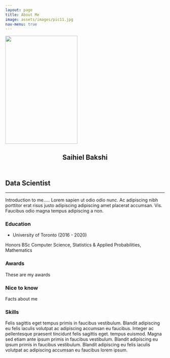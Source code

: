 ```yaml
---
layout: page
title: About Me
image: assets/images/pic11.jpg
nav-menu: true
---
```


<!-- Main -->
<div id="main" class="alt">
	
<span class="image right"><img src="{% link assets/images/profile_1.png %}" alt="" style="width:228px;height:340px;" /> </span>

<!-- One -->
<section id="one">
	<div class="inner">
		<header class="major">
			<h1>Saihiel Bakshi</h1>
		</header>
<!-- Content -->
<h2 id="content">Data Scientist</h2>

<hr class="major" />
<p>Introduction to me..... Lorem sapien ut odio odio nunc. Ac adipiscing nibh porttitor erat risus justo adipiscing adipiscing amet placerat accumsan. Vis. Faucibus odio magna tempus adipiscing a non.</p>
  
<div class="row">
	<div class="4u 12u$(medium)">
		<h3>Education</h3>
			<div class="box">
			<ul class="icons"> <li class="icon fa-graduation-cap"><span class="label">University of Toronto (2016 - 2020) </span></li>
			</ul>
			Honors BSc Computer Science, Statistics & Applied Probabilities, Mathematics
			</div>
	</div>
	<div class="4u 12u$(medium)">
		<h3>Awards</h3>
		<div class="box"><p>These are my awards</p></div>
	</div>
	<div class="4u$ 12u$(medium)">
		<h3>Nice to know</h3>
		<div class="box"><p>Facts about me</p></div>
	</div>
</div>
<!-- Box -->
<h3>Skills</h3>
<div class="box">
	<p>Felis sagittis eget tempus primis in faucibus vestibulum. Blandit adipiscing eu felis iaculis volutpat ac adipiscing accumsan eu faucibus. Integer ac pellentesque praesent tincidunt felis sagittis eget. tempus euismod. Magna sed etiam ante ipsum primis in faucibus vestibulum. Blandit adipiscing eu ipsum primis in faucibus vestibulum. Blandit adipiscing eu felis iaculis volutpat ac adipiscing accumsan eu faucibus lorem ipsum.</p>
</div>
